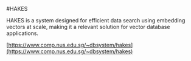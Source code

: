 #HAKES

HAKES is a system designed for efficient data search using embedding vectors at scale, making it a relevant solution for vector database applications.

[https://www.comp.nus.edu.sg/~dbsystem/hakes](https://www.comp.nus.edu.sg/~dbsystem/hakes)